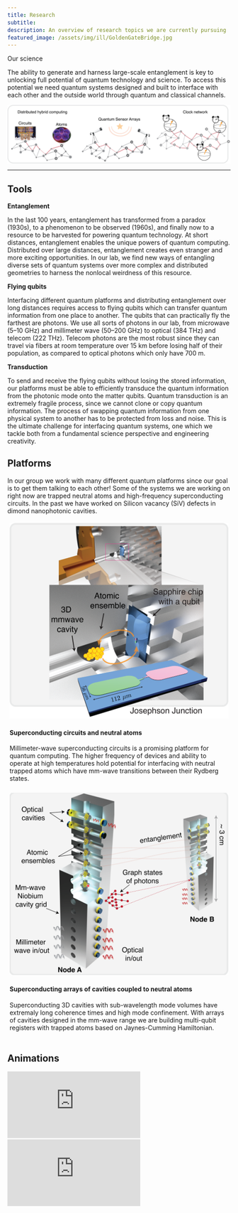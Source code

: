 ```yaml
---
title: Research
subtitle: 
description: An overview of research topics we are currently pursuing
featured_image: /assets/img/ill/GoldenGateBridge.jpg
---
```


<!-- ## Scientific directions -->
<div class="row">
        <div class="col-md-8 mx-auto text-center mb-5">
          <p class="lead"> Our science </p>
        </div>
</div>


The ability to generate and harness large-scale entanglement is key to unlocking full potential of quantum technology and science. To access this potential we need quantum systems designed and built to interface with each other and the outside world through quantum and classical channels.


<img src="/assets/img/pages/ApplicationsNetworks.png" alt="Description of image" style="display: block; margin: 0 auto;" />

---

<!-- <div class="section features-6">
    <div class="container">
      <div class="row align-items-center">
        <div class="col-lg-12 col-12">
          <div class="info info-horizontal info-hover-primary">
            <div class="icon icon-shape icon-shape-info rounded-circle text-white">
              <i class="ni ni-html5 text-info"></i>
            </div>
            <div class="description pl-4">
              <h5 class="title"> Entanglement </h5>
              <p> In the last 100 years, entanglement has transformed from a paradox (1930s), to a phenomenon to be observed (1960s), and finally now to a resource to be harvested for powering quantum technology. At short distances, entanglement enables the unique powers of quantum computing. Distributed over large distances, entanglement creates even stranger and more exciting opportunities. In our lab, we find new ways of entangling diverse sets of quantum systems over more complex and distributed geometries to harness the nonlocal weirdness of this resource.
               </p>
            </div>
          </div>
          <div class="info info-horizontal info-hover-primary">
            <div class="icon icon-shape icon-shape-info rounded-circle text-white">
              <i class="ni ni-app text-info"></i>
            </div>
            <div class="description pl-4">
              <h5 class="title"> Flying qubits </h5>
              <p>Interfacing different quantum platforms and distributing entanglement over long distances requires access to flying qubits which can transfer quantum information from one place to another. The qubits that can practically fly the farthest are photons. We use all sorts of photons in our lab, from microwave (5–10 GHz) and millimeter wave (50–200 GHz) to optical (384 THz) and telecom (222 THz). Telecom photons are the most robust since they can travel via fibers at room temperature over 15 km before losing half of their population, as compared to optical photons which only have 700 m. </p>
              <a href="#" class="text-info">Learn more</a>
            </div>
          </div>
          <div class="info info-horizontal info-hover-primary">
            <div class="icon icon-shape icon-shape-info rounded-circle text-white">
              <i class="ni ni-bell-55 text-info"></i>
            </div>
            <div class="description pl-4">
              <h5 class="title"> Light-matter interface </h5>
              <p>Arrays of neutral atoms with Rydberg excitations is a powerful 
                platform for quantum information science. The key advantages include long coherence times, 
                high-fidelity single and two-qubit gates, presence of optical transitions and the fact that 
                every atom of the same species is identical to another. </p>
              <a href="#" class="text-info">Learn more</a>
            </div>
          </div>
        </div>
        <div class="col-lg-12 col-12 mx-md-auto">
          <img class="ml-lg-5" src="{{ '/assets/img/ill/ill.png' | relative_url }}" width="100%">
        </div>
      </div>
    </div>
  </div> -->

## Tools

**Entanglement**

In the last 100 years, entanglement has transformed from a paradox (1930s), to a phenomenon to be observed (1960s), and finally now to a resource to be harvested for powering quantum technology. At short distances, entanglement enables the unique powers of quantum computing. Distributed over large distances, entanglement creates even stranger and more exciting opportunities. In our lab, we find new ways of entangling diverse sets of quantum systems over more complex and distributed geometries to harness the nonlocal weirdness of this resource.


**Flying qubits**

Interfacing different quantum platforms and distributing entanglement over long distances requires access to flying qubits which can transfer quantum information from one place to another. The qubits that can practically fly the farthest are photons. We use all sorts of photons in our lab, from microwave (5–10 GHz) and millimeter wave (50–200 GHz) to optical (384 THz) and telecom (222 THz). Telecom photons are the most robust since they can travel via fibers at room temperature over 15 km before losing half of their population, as compared to optical photons which only have 700 m.

 
**Transduction**

To send and receive the flying qubits without losing the stored information, our platforms must be able to efficiently transduce the quantum information from the photonic mode onto the matter qubits. Quantum transduction is an extremely fragile process, since we cannot clone or copy quantum information. The process of swapping quantum information from one physical system to another has to be protected from loss and noise. This is the ultimate challenge for interfacing quantum systems, one which we tackle both from a fundamental science perspective and engineering creativity.

## Platforms
In our group we work with many different quantum platforms since our goal is to get them talking to each other! 
Some of the systems we are working on right now are trapped neutral atoms and high-frequency superconducting circuits. In the past we have worked on Silicon vacancy (SiV) defects in dimond nanophotonic cavities.

<div class="row">
    <div class="col-lg-5 col-md-6 mx-auto">
        <div class="card" style="padding: 5px;" data-background="full">
            <img class="card-img-top" src="/assets/img/pages/CircuitsMmwave1.png" alt="Card image cap">
            <div class="card-body">
                <h4 class="card-title"> Superconducting circuits and neutral atoms </h4>
                <p class="card-text"> Millimeter-wave superconducting circuits is a promising platform for quantum computing. The higher frequency of devices and ability to operate at high temperatures hold potential for interfacing with neutral trapped atoms which have mm-wave transitions between their Rydberg states. </p>
            </div>
        </div>
        </div>
        <div class="col-lg-5 col-md-6 mx-auto">
            <div class="card" style="padding: 5px;" data-background="full">
                <img class="card-img-top" src="/assets/img/pages/Atomsin3Dcavities.png" alt="Card image cap">
                <div class="card-body">
                    <h4 class="card-title"> Superconducting arrays of cavities coupled to neutral atoms </h4>
                    <p class="card-text"> Superconducting 3D cavities with sub-wavelength mode volumes have extremaly long coherence times and high mode confinement. With arrays of cavities designed in the mm-wave range we are building multi-qubit registers with trapped atoms based on Jaynes-Cumming Hamiltonian. </p>
                </div>
            </div>
        </div>
    </div>

## Animations

<iframe src="https://www.youtube.com/embed/o_HkvfIfO-I" frameborder="0" allowfullscreen></iframe>

<iframe src="https://www.youtube.com/embed/TnSx_zl9m4Y" frameborder="0" allowfullscreen></iframe>
